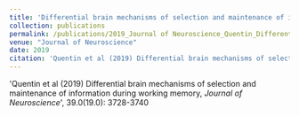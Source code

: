 ```yaml
---
title: 'Differential brain mechanisms of selection and maintenance of information during working memory'
collection: publications
permalink: /publications/2019_Journal of Neuroscience_Quentin_Differentialbrainmechanisms
venue: "Journal of Neuroscience"
date: 2019
citation: 'Quentin et al (2019) Differential brain mechanisms of selection and maintenance of information during working memory, <i>Journal of Neuroscience</i>', 39.0(19.0): 3728-3740
---
```

'Quentin et al (2019) Differential brain mechanisms of selection and maintenance of information during working memory, <i>Journal of Neuroscience</i>', 39.0(19.0): 3728-3740
